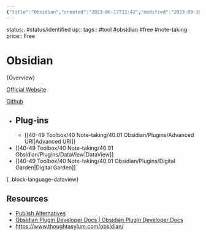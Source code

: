 ```yaml
---
{"title":"Obsidian","created":"2023-06-17T22:42","modified":"2023-09-10T22:19","aliases":"Obsidian","dg-publish":true,"dg-path":"Obsidian/+ Obsidian.md","permalink":"/obsidian/obsidian/","dgPassFrontmatter":true,"updated":"2023-09-10T22:19"}
---
```



status:: #status/identified 
up:: 
tags:: #tool #obsidian #free #note-taking
price:: Free

# Obsidian

{Overview}


[Official Website](https://obsidian.md/)

[Github](https://github.com/obsidianmd)

- ## Plug-ins
	- [[40-49 Toolbox/40 Note-taking/40.01 Obsidian/Plugins/Advanced URI\|Advanced URI]]
- [[40-49 Toolbox/40 Note-taking/40.01 Obsidian/Plugins/DataView\|DataView]]
- [[40-49 Toolbox/40 Note-taking/40.01 Obsidian/Plugins/Digital Garden\|Digital Garden]]

{ .block-language-dataview}


## Resources

- [Publish Alternatives](https://kool.casa/notes/aizdxkgbr2lmkosw/)
- [Obsidian Plugin Developer Docs | Obsidian Plugin Developer Docs](https://marcus.se.net/obsidian-plugin-docs/)
- https://www.thoughtasylum.com/obsidian/


